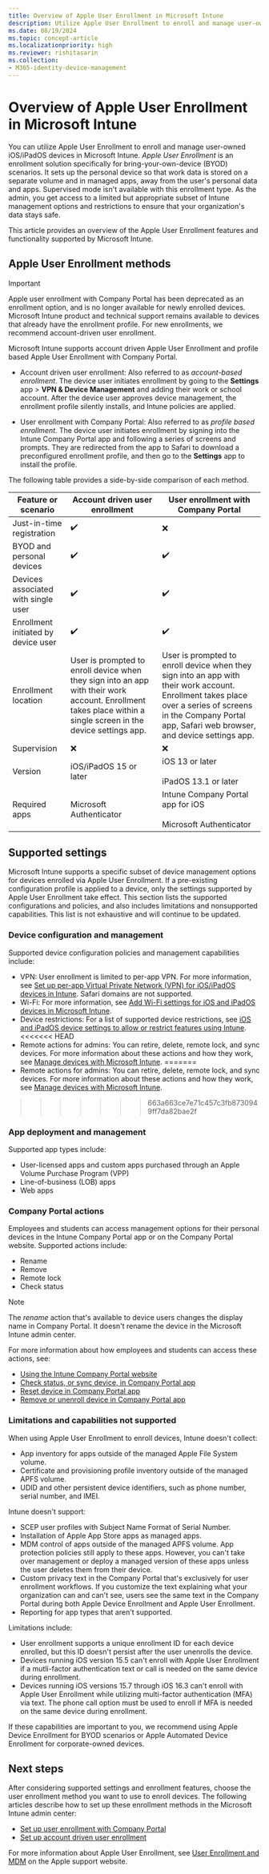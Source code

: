 ```yaml
---
title: Overview of Apple User Enrollment in Microsoft Intune
description: Utilize Apple User Enrollment to enroll and manage user-owned iOS/iPadOS devices in Microsoft Intune.
ms.date: 08/19/2024
ms.topic: concept-article
ms.localizationpriority: high
ms.reviewer: rishitasarin
ms.collection:
- M365-identity-device-management
---
```


# Overview of Apple User Enrollment in Microsoft Intune
You can utilize Apple User Enrollment to enroll and manage user-owned iOS/iPadOS devices in Microsoft Intune. *Apple User Enrollment* is an enrollment solution specifically for bring-your-own-device (BYOD) scenarios. It sets up the personal device so that work data is stored on a separate volume and in managed apps, away from the user's personal data and apps. Supervised mode isn't available with this enrollment type. As the admin, you get access to a limited but appropriate subset of Intune management options and restrictions to ensure that your organization's data stays safe.

This article provides an overview of the Apple User Enrollment features and functionality supported by Microsoft Intune.

## Apple User Enrollment methods

>[!IMPORTANT]
> Apple user enrollment with Company Portal has been deprecated as an enrollment option, and is no longer available for newly enrolled devices. Microsoft Intune product and technical support remains available to devices that already have the enrollment profile. For new enrollments, we recommend account-driven user enrollment.

Microsoft Intune supports account driven Apple User Enrollment and profile based Apple User Enrollment with Company Portal.

* Account driven user enrollment: Also referred to as *account-based enrollment*. The device user initiates enrollment by going to the **Settings** app > **VPN & Device Management** and adding their work or school account. After the device user approves device management, the enrollment profile silently installs, and Intune policies are applied.

* User enrollment with Company Portal: Also referred to as *profile based enrollment*. The device user initiates enrollment by signing into the Intune Company Portal app and following a series of screens and prompts. They are redirected from the app to Safari to download a preconfigured enrollment profile, and then go to the **Settings** app to install the profile.

The following table provides a side-by-side comparison of each method.

| Feature or scenario | Account driven user enrollment | User enrollment with Company Portal|
| --- | --- | --- |
| Just-in-time registration | ✔️ |❌ |
| BYOD and personal devices | ✔️ |✔️ |
| Devices associated with single user | ✔️ |✔️|
| Enrollment initiated by device user | ✔️ |✔️|
| Enrollment location | User is prompted to enroll device when they sign into an app with their work account. Enrollment takes place within a single screen in the device settings app. |User is prompted to enroll device when they sign into an app with their work account. Enrollment takes place over a series of screens in the Company Portal app, Safari web browser, and device settings app.|
| Supervision|❌|❌|
| Version | iOS/iPadOS 15 or later |iOS 13 or later <br/><br/> iPadOS 13.1 or later |
| Required apps | Microsoft Authenticator |Intune Company Portal app for iOS <br> </br> Microsoft Authenticator |

## Supported settings

Microsoft Intune supports a specific subset of device management options for devices enrolled via Apple User Enrollment. If a pre-existing configuration profile is applied to a device, only the settings supported by Apple User Enrollment take effect. This section lists the supported configurations and policies, and also includes limitations and nonsupported capabilities. This list is not exhaustive and will continue to be updated.

### Device configuration and management
Supported device configuration policies and management capabilities include:

- VPN: User enrollment is limited to per-app VPN. For more information, see [Set up per-app Virtual Private Network (VPN) for iOS/iPadOS devices in Intune](../configuration/vpn-setting-configure-per-app.md). Safari domains are not supported.
- Wi-Fi: For more information, see [Add Wi-Fi settings for iOS and iPadOS devices in Microsoft Intune](../configuration/wi-fi-settings-ios.md).
- Device restrictions: For a list of supported device restrictions, see [iOS and iPadOS device settings to allow or restrict features using Intune](../configuration/device-restrictions-ios.md).
<<<<<<< HEAD
- Remote actions for admins: You can retire, delete, remote lock, and sync devices. For more information about these actions and how they work, see [Manage devices with Microsoft Intune](../remote-actions/index.md).
=======
- Remote actions for admins: You can retire, delete, remote lock, and sync devices. For more information about these actions and how they work, see [Manage devices with Microsoft Intune](../remote-actions/device-management.md).
>>>>>>> 663a663ce7e71c457c3fb8730949ff7da82bae2f

### App deployment and management
Supported app types include:
- User-licensed apps and custom apps purchased through an Apple Volume Purchase Program (VPP)
- Line-of-business (LOB) apps
- Web apps

### Company Portal actions
Employees and students can access management options for their personal devices in the Intune Company Portal app or on the Company Portal website. Supported actions include:
- Rename
- Remove
- Remote lock
- Check status

>[!NOTE]
> The *rename* action that's available to device users changes the display name in Company Portal. It doesn't rename the device in the Microsoft Intune admin center.

For more information about how employees and students can access these actions, see:

* [Using the Intune Company Portal website](../user-help/using-the-intune-company-portal-website.md)
* [Check status, or sync device, in Company Portal app](../user-help/sync-your-device-manually-ios.md)
* [Reset device in Company Portal app](../user-help/effects-of-device-reset-company-portal-ios.md)
* [Remove or unenroll device in Company Portal app](../user-help/unenroll-your-device-from-intune-ios.md)

### Limitations and capabilities not supported

When using Apple User Enrollment to enroll devices, Intune doesn't collect:
  - App inventory for apps outside of the managed Apple File System volume.
  - Certificate and provisioning profile inventory outside of the managed APFS volume.
  - UDID and other persistent device identifiers, such as phone number, serial number, and IMEI.

Intune doesn't support:
  - SCEP user profiles with Subject Name Format of Serial Number.
  - Installation of Apple App Store apps as managed apps.
  - MDM control of apps outside of the managed APFS volume. App protection policies still apply to these apps. However, you can't take over management or deploy a managed version of these apps unless the user deletes them from their device.
  - Custom privacy text in the Company Portal that's exclusively for user enrollment workflows. If you customize the text explaining what your organization can and can't see, users see the same text in the Company Portal during both Apple Device Enrollment and Apple User Enrollment.
  - Reporting for app types that aren't supported.

Limitations include:
- User enrollment supports a unique enrollment ID for each device enrolled, but this ID doesn't persist after the user unenrolls the device.
- Devices running iOS version 15.5 can't enroll with Apple User Enrollment if a mutli-factor authentication text or call is needed on the same device during enrollment.
- Devices running iOS versions 15.7 through iOS 16.3 can't enroll with Apple User Enrollment while utilizing multi-factor authentication (MFA) via text. The phone call option must be used to enroll if MFA is needed on the same device during enrollment.

If these capabilities are important to you, we recommend using Apple Device Enrollment for BYOD scenarios or Apple Automated Device Enrollment for corporate-owned devices.

## Next steps

After considering supported settings and enrollment features, choose the user enrollment method you want to use to enroll devices. The following articles describe how to set up these enrollment methods in the Microsoft Intune admin center:

* [Set up user enrollment with Company Portal](apple-user-enrollment-with-company-portal.md)
* [Set up account driven user enrollment](apple-account-driven-user-enrollment.md)

For more information about Apple User Enrollment, see [User Enrollment and MDM](https://support.apple.com/guide/deployment/dep23db2037d/web) on the Apple support website.
